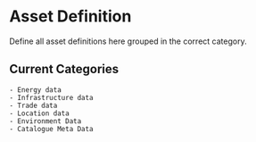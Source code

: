 # Asset Definition

Define all asset definitions here grouped in the correct category.

## Current Categories

    - Energy data
    - Infrastructure data
    - Trade data
    - Location data
    - Environment Data
    - Catalogue Meta Data
